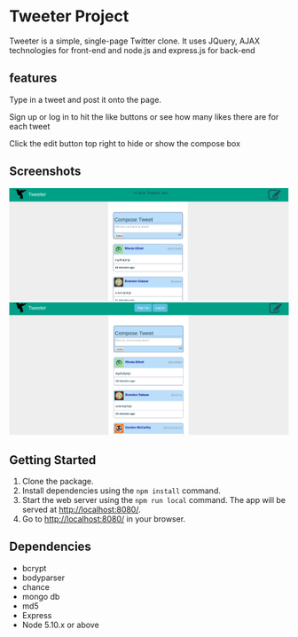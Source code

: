 # Tweeter Project

Tweeter is a simple, single-page Twitter clone. It uses JQuery, AJAX technologies for front-end and node.js and express.js for back-end

## features
Type in a tweet and post it onto the page.

Sign up or log in to hit the like buttons or see how many likes there are for each tweet

Click the edit button top right to hide or show the compose box

## Screenshots
![main page](screenshots/1.png)
![main page2](screenshots/2.png)

## Getting Started

1. Clone the package.
2. Install dependencies using the `npm install` command.
3. Start the web server using the `npm run local` command. The app will be served at <http://localhost:8080/>.
4. Go to <http://localhost:8080/> in your browser.

## Dependencies

- bcrypt
- bodyparser
- chance
- mongo db
- md5
- Express
- Node 5.10.x or above